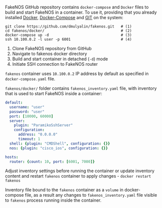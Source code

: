 FakeNOS GitHub repository contains `docker-compose` and `Docker` files to build
and start FakeNOS in a container. To use it, providing that you already installed
[Docker](https://docs.docker.com/engine/install/),
[Docker-Compose](https://docs.docker.com/compose/install/) and
[GIT](https://git-scm.com/book/en/v2/Getting-Started-Installing-Git) on the system:

```{ .bash .annotate }
git clone https://github.com/dmulyalin/fakenos.git   # (1)
cd fakenos/docker/                                   # (2)
docker-compose up -d                                 # (3)
ssh 10.100.0.2 -l user -p 6001                       # (4)
```

1. Clone FakeNOS repository from GitHub
2. Navigate to fakenos docker directory
3. Build and start container in detached (`-d`) mode
4. Initiate SSH connection to FakeNOS router

`fakenos` container uses  `10.100.0.2` IP address by default as specified in
`docker-compose.yaml` file.

`fakenos/docker/` folder contains `fakenos_inventory.yaml` file, with inventory
that is used to start FakeNOS inside a container:

```yaml
default:
  username: "user"
  password: "user"
  port: [10000, 60000]
  server:
    plugin: "ParamikoSshServer"
    configuration:
      address: "0.0.0.0"
      timeout: 1
  shell: {plugin: "CMDShell", configuration: {}}
  nos: {plugin: "cisco_ios", configuration: {}}

hosts:
  router: {count: 10, port: [6001, 7000]}
```

Adjust inventory settings before running the container or update inventory content
and restart `fakenos` container to apply changes - `docker restart fakenos`

Inventory file bound to the `fakenos` container as a `volume` in docker-compose file,
as a result any changes to `fakenos_inventory.yaml` file visible to `fakenos` process
running inside the container.
